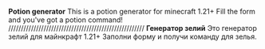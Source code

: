 **Potion generator**
This is a potion generator for minecraft 1.21+
Fill the form and you've got a potion command!
//////////////////////////////////////////////////////
**Генератор зелий**
Это генератор зелий для майнкрафт 1.21+
Заполни форму и получи команду для зелья.
